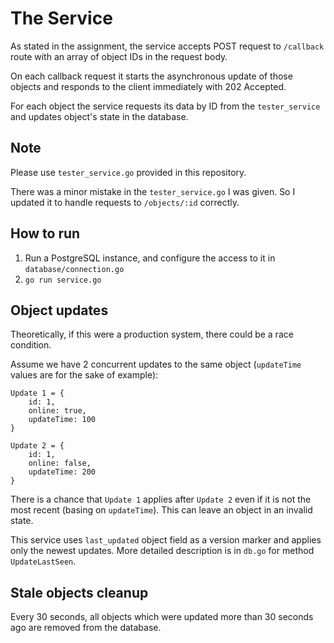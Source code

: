 # The Service
As stated in the assignment, the service accepts POST request to `/callback` route with an array of object IDs in the request body.

On each callback request it starts the asynchronous update of those objects and responds to the client immediately with 202 Accepted.

For each object the service requests its data by ID from the `tester_service` and updates object's state in the database.

## Note
Please use `tester_service.go` provided in this repository.

There was a minor mistake in the `tester_service.go` I was given.
So I updated it to handle requests to `/objects/:id` correctly.

## How to run
1. Run a PostgreSQL instance, and configure the access to it in `database/connection.go`
2. `go run service.go`

## Object updates
Theoretically, if this were a production system, there could be a race condition.

Assume we have 2 concurrent updates to the same object (`updateTime` values are for the sake of example):
```
Update 1 = {
    id: 1,
    online: true,
    updateTime: 100
}

Update 2 = {
    id: 1,
    online: false,
    updateTime: 200
}
```

There is a chance that `Update 1` applies after `Update 2` even if it is not the most recent (basing on `updateTime`).
This can leave an object in an invalid state.

This service uses `last_updated` object field as a version marker and applies only the newest updates.
More detailed description is in `db.go` for method `UpdateLastSeen`.

## Stale objects cleanup
Every 30 seconds, all objects which were updated more than 30 seconds ago are removed from the database.
